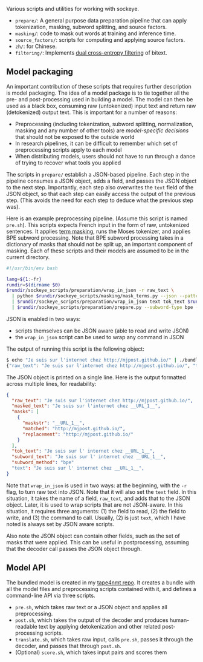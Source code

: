 Various scripts and utilities for working with sockeye.

- `prepare/`: A general purpose data preparation pipeline that can apply tokenization, masking, subword splitting, and source factors.
- `masking/`: code to mask out words at training and inference time.
- `source_factors/`: scripts for computing and applying source factors.
- `zh/`: for Chinese.
- `filtering/`: Implements [dual cross-entropy filtering](http://aclweb.org/anthology/W18-6478) of bitext.

## Model packaging

An important contribution of these scripts that requires further description is model packaging.
The idea of a model package is to tie together all the pre- and post-processing used in building a model.
The model can then be used as a black box, consuming raw (untokenized) input text and return raw (detokenized) output text.
This is important for a number of reasons:

- Preprocessing (including tokenization, subword splitting, normalization, masking and any number of other tools) are *model-specific decisions* that should not be exposed to the outside world
- In research pipelines, it can be difficult to remember which set of preprocessing scripts apply to each model
- When distributing models, users should not have to run through a dance of trying to recover what tools you applied

The scripts in `prepare/` establish a JSON-based pipeline.
Each step in the pipeline consumes a JSON object, adds a field, and passes the JSON object to the next step.
Importantly, each step also overwrites the `text` field of the JSON object, so that each step can easily access the output of the previous step.
(This avoids the need for each step to deduce what the previous step was).

Here is an example preprocessing pipeline.
(Assume this script is named `pre.sh`).
This scripts expects French input in the form of raw, untokenized sentences.
It applies [term masking](masking/), runs the Moses tokenizer, and applies BPE subword processing.
Note that BPE subword processing takes in a dictionary of masks that should not be split up, an important component of masking.
Each of these scripts and their models are assumed to be in the current directory.

```bash
#!/usr/bin/env bash

lang=${1:-fr}
rundir=$(dirname $0)
$rundir/sockeye_scripts/preparation/wrap_in_json -r raw_text \
  | python $rundir/sockeye_scripts/masking/mask_terms.py --json --pattern-files /home/hltcoe/mpost/exp/robust19/patterns.txt --add-index \
  | $rundir/sockeye_scripts/preparation/wrap_in_json text tok_text $rundir/tokenizer/moses_tokenizer \
  | $rundir/sockeye_scripts/preparation/prepare.py --subword-type bpe --subword-model $rundir/subword.model --subword-glossary __EMAIL_1__ __EMOJI_1__ __EMOJI_2__ __HANDLE_1__ __HASHTAG_1__ __HASHTAG_10__ __HASHTAG_11__ __HASHTAG_2__ __HASHTAG_3__ __HASHTAG_4__ __HASHTAG_5__ __HASHTAG_6__ __HASHTAG_7__ __HASHTAG_8__ __HASHTAG_9__ __URL_1__ __URL_2__
```

JSON is enabled in two ways:

- scripts themselves can be JSON aware (able to read and write JSON)
- the `wrap_in_json` script can be used to wrap any command in JSON

The output of running this script is the following object:

```bash
$ echo "Je suis sur l'internet chez http://mjpost.github.io/" | ./bundle/pre.sh
{"raw_text": "Je suis sur l'internet chez http://mjpost.github.io/", "text": "Je suis sur l' internet chez __URL_1__", "masked_text": "Je suis sur l'internet chez __URL_1__", "masks": [{"maskstr": "__URL_1__", "matched": "http://mjpost.github.io/", "replacement": "http://mjpost.github.io/"}], "tok_text": "Je suis sur l' internet chez __URL_1__", "subword_text": "Je suis sur l' internet chez __URL_1__", "subword_method": "bpe"}
```

The JSON object is printed on a single line.
Here is the output formatted across multiple lines, for readability:

```json
{
  "raw_text": "Je suis sur l'internet chez http://mjpost.github.io/",
  "masked_text": "Je suis sur l'internet chez __URL_1__",
  "masks": [
    {
      "maskstr": "__URL_1__",
      "matched": "http://mjpost.github.io/",
      "replacement": "http://mjpost.github.io/"
    }
  ],
  "tok_text": "Je suis sur l' internet chez __URL_1__",
  "subword_text": "Je suis sur l' internet chez __URL_1__",
  "subword_method": "bpe"
  "text": "Je suis sur l' internet chez __URL_1__",
}
```

Note that `wrap_in_json` is used in two ways: at the beginning, with the `-r` flag, to turn raw text into JSON.
Note that it will also set the `text` field.
In this situation, it takes the name of a field, `raw_text`, and adds that to the JSON object.
Later, it is used to wrap scripts that are not JSON-aware.
In this situation, it requires three arguments: (1) the field to read, (2) the field to write, and (3) the command to call.
Usually, (2) is just `text`, which I have noted is always set by JSON aware scripts.

Also note the JSON object can contain other fields, such as the set of masks that were applied.
This can be useful in postprocessing, assuming that the decoder call passes the JSON object through.

## Model API

The bundled model is created in my [tape4nmt repo](https://github.com/mjpost/tape4nmt/).
It creates a bundle with all the model files and preprocessing scripts contained with it, and defines a command-line API via three scripts.

- `pre.sh`, which takes raw text or a JSON object and applies all preprocessing.
- `post.sh`, which takes the output of the decoder and produces human-readable text by applying detokenization and other related post-processing scripts.
- `translate.sh`, which takes raw input, calls `pre.sh`, passes it through the decoder, and passes that through `post.sh`.
- (Optional) `score.sh`, which takes input pairs and scores them
